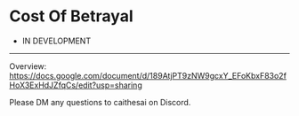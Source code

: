 # Cost Of Betrayal
- IN DEVELOPMENT
--------------------

Overview: 
https://docs.google.com/document/d/189AtjPT9zNW9gcxY_EFoKbxF83o2fHoX3ExHdJZfqCs/edit?usp=sharing

Please DM any questions to caithesai on Discord.
